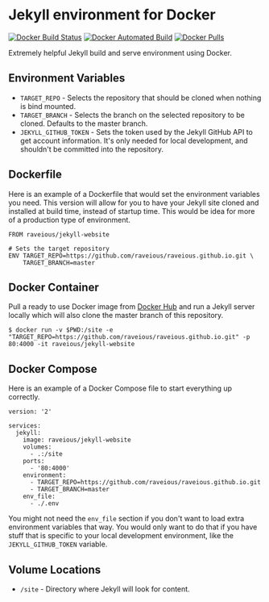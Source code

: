 # Jekyll environment for Docker

[![Docker Build Status](https://img.shields.io/docker/build/raveious/jekyll-website.svg)](https://hub.docker.com/r/raveious/jekyll-website/) [![Docker Automated Build](https://img.shields.io/docker/automated/raveious/jekyll-website.svg)](https://hub.docker.com/r/raveious/jekyll-website/) [![Docker Pulls](https://img.shields.io/docker/pulls/raveious/jekyll-website.svg)](https://hub.docker.com/r/raveious/jekyll-website/)

Extremely helpful Jekyll build and serve environment using Docker.

## Environment Variables

- `TARGET_REPO` - Selects the repository that should be cloned when nothing is bind mounted.
- `TARGET_BRANCH` - Selects the branch on the selected repository to be cloned. Defaults to the master branch.
- `JEKYLL_GITHUB_TOKEN` - Sets the token used by the Jekyll GitHub API to get account information. It's only needed for local development, and shouldn't be committed into the repository.

## Dockerfile

Here is an example of a Dockerfile that would set the environment variables you need. This version will allow for you to have your Jekyll site cloned and installed at build time, instead of startup time. This would be idea for more of a production type of environment.
```
FROM raveious/jekyll-website

# Sets the target repository
ENV TARGET_REPO=https://github.com/raveious/raveious.github.io.git \
    TARGET_BRANCH=master
```

## Docker Container

Pull a ready to use Docker image from [Docker Hub](https://hub.docker.com/r/raveious/jekyll-website) and run a Jekyll server locally which will also clone the master branch of this repository.
```
$ docker run -v $PWD:/site -e "TARGET_REPO=https://github.com/raveious/raveious.github.io.git" -p 80:4000 -it raveious/jekyll-website
```

## Docker Compose

Here is an example of a Docker Compose file to start everything up correctly.
```
version: '2'

services:
  jekyll:
    image: raveious/jekyll-website
    volumes:
      - .:/site
    ports:
      - '80:4000'
    environment:
      - TARGET_REPO=https://github.com/raveious/raveious.github.io.git
      - TARGET_BRANCH=master
    env_file:
      - ./.env
```

You might not need the `env_file` section if you don't want to load extra environment variables that way. You would only want to do that if you have stuff that is specific to your local development environment, like the `JEKYLL_GITHUB_TOKEN` variable.

## Volume Locations

- `/site` - Directory where Jekyll will look for content.
